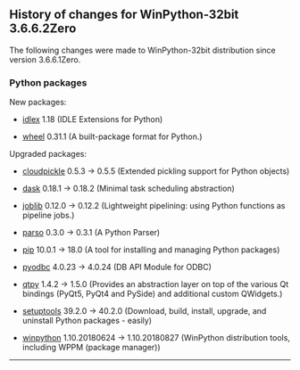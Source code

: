 ﻿## History of changes for WinPython-32bit 3.6.6.2Zero

The following changes were made to WinPython-32bit distribution since version 3.6.6.1Zero.

### Python packages

New packages:

  * [idlex](https://pypi.org/project/idlex) 1.18 (IDLE Extensions for Python)
  * [wheel](https://pypi.org/project/wheel) 0.31.1 (A built-package format for Python.)

Upgraded packages:

  * [cloudpickle](https://pypi.org/project/cloudpickle) 0.5.3 → 0.5.5 (Extended pickling support for Python objects)
  * [dask](https://pypi.org/project/dask) 0.18.1 → 0.18.2 (Minimal task scheduling abstraction)
  * [joblib](https://pypi.org/project/joblib) 0.12.0 → 0.12.2 (Lightweight pipelining: using Python functions as pipeline jobs.)
  * [parso](https://pypi.org/project/parso) 0.3.0 → 0.3.1 (A Python Parser)
  * [pip](https://pypi.org/project/pip) 10.0.1 → 18.0 (A tool for installing and managing Python packages)
  * [pyodbc](https://pypi.org/project/pyodbc) 4.0.23 → 4.0.24 (DB API Module for ODBC)
  * [qtpy](https://pypi.org/project/qtpy) 1.4.2 → 1.5.0 (Provides an abstraction layer on top of the various Qt bindings (PyQt5, PyQt4 and PySide) and additional custom QWidgets.)
  * [setuptools](https://pypi.org/project/setuptools) 39.2.0 → 40.2.0 (Download, build, install, upgrade, and uninstall Python packages - easily)
  * [winpython](http://winpython.github.io/) 1.10.20180624 → 1.10.20180827 (WinPython distribution tools, including WPPM (package manager))

* * *

